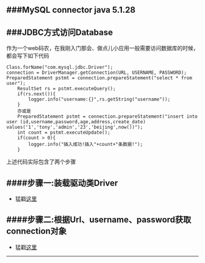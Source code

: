 ###MySQL connector java 5.1.28
-----------------------------
###JDBC方式访问Database
-------------------
作为一个web码农，在我刚入门那会、做点儿小应用一般需要访问数据库的时候，都会写下如下代码

```
Class.forName("com.mysql.jdbc.Driver");
connection = DriverManager.getConnection(URL, USERNAME, PASSWORD);
PreparedStatement pstmt = connection.prepareStatement("select * from user");
	ResultSet rs = pstmt.executeQuery();
	if(rs.next()){
		logger.info("username:{}",rs.getString("username"));
	}
	亦或是
	PreparedStatement pstmt = connection.prepareStatement("insert into user (id,username,password,age,address,create_date) values('1','tony','admin','23','beijing',now())");
	int count = pstmt.executeUpdate();
	if(count > 0){
		logger.info("插入成功!插入"+count+"条数据!");
	}		
```
上述代码实际包含了两个步骤

####步骤一:装载驱动类Driver
-------------------------

* 猛戳[这里](https://github.com/sdw2330976/Research-mysql-connector-java/tree/master/mysql-connector-java-5.1.28/mydoc/registerDriver.md)

####步骤二:根据Url、username、password获取connection对象
-----------------------------------------------------

* 猛戳[这里](https://github.com/sdw2330976/Research-mysql-connector-java/tree/master/mysql-connector-java-5.1.28/mydoc/fetchConnection.md)


***********************************************************************************************************************